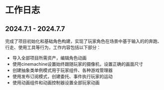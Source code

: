 # 工作日志
## 2024.7.1 - 2024.7.7
完成了项目初始化和基础角色构建，实现了玩家角色在场景中基于输入的的奔跑、行走、使用工具等行为，工作内容包括以下部分：
- 导入全部项目所需资产，编辑角色动画
- 使用cinemachine设置始终跟随玩家的摄像机，设置正确的画面尺寸
- 创建抽象类单例模式用于玩家组件、各种游戏管理器
- 使用发布订阅模式，创建委托、事件执行玩家的运动
- 使用动画组件和动画控制器设置全部玩家动画
